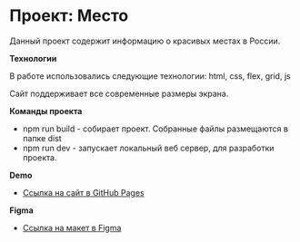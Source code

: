 # Проект: Место

Данный проект содержит информацию о красивых местах в России. 

**Технологии**

В работе использовались следующие технологии: html, css, flex, grid, js 

Сайт поддерживает все современные размеры экрана.

**Команды проекта**
* npm run build - собирает проект. Собранные файлы размещаются в папке dist
* npm run dev - запускает локальный веб сервер, для разработки проекта.

**Demo**
* [Ссылка на сайт в GitHub Pages](https://buldenkovanton.github.io/mesto/)

**Figma**

* [Ссылка на макет в Figma](https://www.figma.com/file/2cn9N9jSkmxD84oJik7xL7/JavaScript.-Sprint-4?node-id=0%3A1)